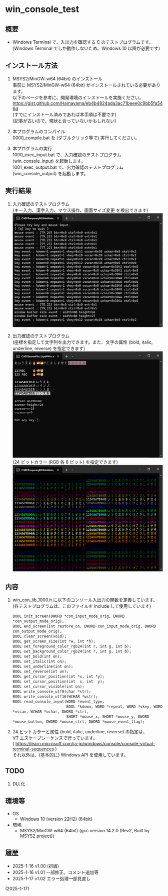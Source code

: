# win_console_test

## 概要
- Windows Terminal で、入出力を確認する C のテストプログラムです。  
  (Windows Terminal でしか動作しないため、Windows 10 以降が必要です)


## インストール方法
1. MSYS2/MinGW-w64 (64bit) のインストール  
   事前に MSYS2/MinGW-w64 (64bit) がインストールされている必要があります。  
   以下のページを参考に、開発環境のインストールを実施ください。  
   https://gist.github.com/Hamayama/eb4b4824ada3ac71beee0c9bb5fa546d  
   (すでにインストール済みであれば本手順は不要です)  
   (記事が古いので、現状と合っていないかもしれない)

2. 本プログラムのコンパイル  
   0000_compile.bat を (ダブルクリック等で) 実行してください。

3. 本プログラムの実行  
   1000_exec_input.bat  で、入力確認のテストプログラム (win_console_input) を起動します。  
   1001_exec_output.bat で、出力確認のテストプログラム (win_console_output) を起動します。


## 実行結果
1. 入力確認のテストプログラム  
   (キー入力、漢字入力、マウス操作、画面サイズ変更 を検出できます)  
   ![image](image/win_con_input_0001.png)

2. 出力確認のテストプログラム  
   (座標を指定して文字列を出力できます。また、文字の属性 (bold, italic, underline, reverse) を指定できます)  
   ![image](image/win_con_output_0001.png)  
   (24 ビットカラー (RGB 各 8 ビット) を指定できます)  
   ![image](image/win_con_output_0002.png)


## 内容
1. win_con_lib_1000.h に以下のコンソール入出力の関数を定義しています。  
   (各テストプログラムは、このファイルを include して使用しています)  
   ```
   BOOL init_screen(DWORD *con_input_mode_orig, DWORD *con_output_mode_orig);
   BOOL end_screen(int restore_on, DWORD con_input_mode_orig, DWORD con_output_mode_orig);
   BOOL clear_screen(void);
   BOOL get_screen_size(int *w, int *h);
   BOOL set_foreground_color_rgb24(int r, int g, int b);
   BOOL set_background_color_rgb24(int r, int g, int b);
   BOOL set_bold(int on);
   BOOL set_italic(int on);
   BOOL set_underline(int on);
   BOOL set_reverse(int on);
   BOOL get_cursor_position(int *x, int *y);
   BOOL set_cursor_position(int  x, int  y);
   BOOL set_cursor_visible(int on);
   BOOL write_console_utf8(char *str);
   BOOL write_console_utf16(WCHAR *wstr);
   BOOL read_console_input(WORD *event_type,
                           BOOL *kdown, WORD *repeat, WORD *vkey, WORD *vscan, WCHAR *uchar, DWORD *ctrl,
                           SHORT *mouse_x, SHORT *mouse_y, DWORD *mouse_button, DWORD *mouse_ctrl, DWORD *mouse_event_flag);
   ```

2. 24 ビットカラーと属性 (bold, italic, underline, reverse) の指定は、  
   VT エスケープシーケンスで行っています。  
   ( https://learn.microsoft.com/ja-jp/windows/console/console-virtual-terminal-sequences )  
   それ以外は、(基本的に) Windows API を使用しています。


## TODO
1. DLL化


## 環境等
- OS
  - Windows 10 (version 22H2) (64bit)
- 環境
  - MSYS2/MinGW-w64 (64bit) (gcc version 14.2.0 (Rev2, Built by MSYS2 project))


## 履歴
- 2025-1-16 v1.00 (初版)
- 2025-1-16 v1.01 一部修正。コメント追加等
- 2025-1-17 v1.02 エラー処理一部見直し


(2025-1-17)
